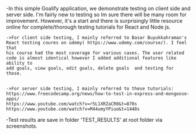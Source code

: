 -In this simple Goalify application, we demonstrate testing on client side and server side. I'm fairly new to testing so Im sure there will be many room for improvement. However, it's a start and there is surprisingly little resource online for complete/thorough testing tutorials for React and Node js. 


    ->For client side testing, I mainly referred to Basar Buyukkahraman's 
    React testing coures on udemy( https://www.udemy.com/course/). I feel that
    his course had the most coverage for various cases. The user related code is almost identical however I added additional features like ability to 
    add goals, view goals, edit goals, delete goals  and testing for those. 

    
    ->For server side testing, I mainly referred to these tutorials:
    https://www.freecodecamp.org/news/how-to-test-in-express-and-mongoose-apps/
    https://www.youtube.com/watch?v=r5L1XRZaCR0&t=870s
    https://www.youtube.com/watch?v=M44umyYPiuo&t=1448s



-Test results are save in folder 'TEST_RESULTS' at root folder via screenshots.

 